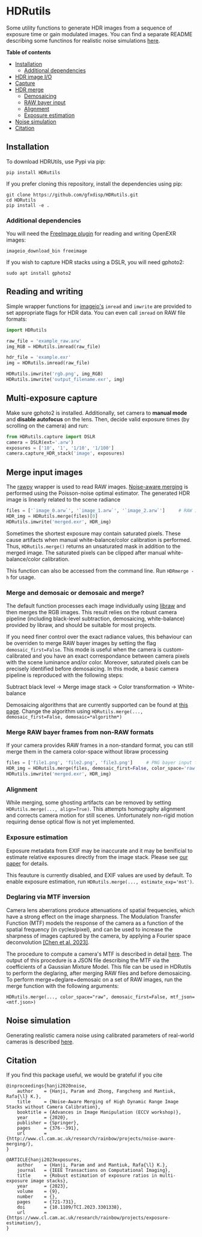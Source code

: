 # HDRutils

Some utility functions to generate HDR images from a sequence of exposure time or gain modulated images. You can find a separate README describing some functinos for realistic noise simulations [here](HDRutils/noise_modeling).

**Table of contents**
- [Installation](#installation)
    - [Additional dependencies](#additional-dependencies)
- [HDR image I/O](#reading-and-writing)
- [Capture](#multi-exposure-capture)
- [HDR merge](#merge-input-images)
    - [Demosaicing](#merge-and-demosaic-or-demosaic-and-merge)
    - [RAW bayer input](#merge-raw-bayer-frames-from-non-raw-formats)
    - [Alignment](#alignment)
    - [Exposure estimation](#exposure-estimation)
- [Noise simulation](#noise-simulation)
- [Citation](#citation)

## Installation
To download HDRUtils, use Pypi via pip:

    pip install HDRutils

If you prefer cloning this repository, install the dependencies using pip:
    
    git clone https://github.com/gfxdisp/HDRutils.git
    cd HDRutils
    pip install -e .

### Additional dependencies
You will need the [FreeImage plugin](https://imageio.readthedocs.io/en/stable/_autosummary/imageio.plugins.freeimage.html) for reading and writing OpenEXR images:

    imageio_download_bin freeimage

If you wish to capture HDR stacks using a DSLR, you will need gphoto2:

    sudo apt install gphoto2


## Reading and writing
Simple wrapper functions for [imageio's](https://imageio.github.io/) `imread` and `imwrite` are provided to set appropriate flags for HDR data. You can even call `imread` on RAW file formats:

```python
import HDRutils

raw_file = 'example_raw.arw'
img_RGB = HDRutils.imread(raw_file)

hdr_file = 'example.exr'
img = HDRutils.imread(raw_file)

HDRutils.imwrite('rgb.png', img_RGB)
HDRutils.imwrite('output_filename.exr', img)
```

## Multi-exposure capture
Make sure gphoto2 is installed. Additionally, set camera to **manual mode** and **disable autofocus** on the lens. Then, decide valid exposure times (by scrolling on the camera) and run:

```python
from HDRutils.capture import DSLR
camera = DSLR(ext='.arw')
exposures = ['10', '1', '1/10', '1/100']
camera.capture_HDR_stack('image', exposures)
```

## Merge input images
The [rawpy](https://github.com/letmaik/rawpy) wrapper is used to read RAW images. [Noise-aware merging](https://www.cl.cam.ac.uk/research/rainbow/projects/noise-aware-merging/) is performed using the Poisson-noise optimal estimator. The generated HDR image is linearly related to the scene radiance

```python
files = ['`image_0.arw`', '`image_1.arw`', '`image_2.arw`']		# RAW input files
HDR_img = HDRutils.merge(files)[0]
HDRutils.imwrite('merged.exr', HDR_img)
```

Sometimes the shortest exposure may contain saturated pixels. These cause artifacts when manual white-balance/color calibration is performed. Thus, `HDRutils.merge()` returns an unsaturated mask in addition to the merged image. The saturated pixels can be clipped after manual white-balance/color calibration.

This function can also be accessed from the command line. Run `HDRmerge -h` for usage.

### Merge and demosaic or demosaic and merge?
The default function processes each image individually using [libraw](https://www.libraw.org/) and then merges the RGB images. This result relies on the robust camera pipeline (including black-level subtraction, demosaicing, white-balance) provided by libraw, and should be suitable for most projects.

If you need finer control over the exact radiance values, this behaviour can be overriden to merge RAW bayer images by setting the flag `demosaic_first=False`. This mode is useful when the camera is custom-calibrated and you have an exact correspondance between camera pixels with the scene luminance and/or color. Moreover, saturated pixels can be precisely identified before demosaicing. In this mode, a basic camera pipeline is reproduced with the following steps:

Subtract black level -> Merge image stack -> Color transformation -> White-balance

Demosaicing algorithms that are currently supported can be found at [this page](https://colour-demosaicing.readthedocs.io/en/latest/colour_demosaicing.bayer.html). Change the algorithm using `HDRutils.merge(..., demosaic_first=False, demosaic=*algorithm*)`


### Merge RAW bayer frames from non-RAW formats
If your camera provides RAW frames in a non-standard format, you can still merge them in the camera color-space without libraw processing

```python
files = ['file1.png', 'file2.png', 'file3.png']     # PNG bayer input files
HDR_img = HDRutils.merge(files, demosaic_first=False, color_space='raw')[0]
HDRutils.imwrite('merged.exr', HDR_img)
```

### Alignment
While merging, some ghosting artifacts can be removed by setting `HDRutils.merge(..., align=True)`. This attempts homography alignment and corrects camera motion for still scenes. Unfortunately non-rigid motion requiring dense optical flow is not yet implemented.


### Exposure estimation
Exposure metadata from EXIF may be inaccurate and it may be benificial to estimate relative exposures directly from the image stack. Please see [our paper](https://www.cl.cam.ac.uk/research/rainbow/projects/exposure-estimation/) for details.

This feauture is currently disabled, and EXIF values are used by default. To enable exposure estimation, run `HDRutils.merge(..., estimate_exp='mst')`.

### Deglaring via MTF inversion
Camera lens aberrations produce attenuations of spatial frequencies, which have a strong effect on the image sharpness.
The Modulation Transfer Function (MTF) models the response of the camera as a function of the spatial frequency (in cycles/pixel),
and can be used to increase the sharpness of images captured by the camera, by applying a Fourier space deconvolution
[[Chen et al. 2023]](https://stereohdrgloss.mpi-inf.mpg.de/#:~:text=A%20faithful%20reproduction%20of%20gloss,a%20real%2Dworld%20reference%20object.).

The procedure to compute a camera's MTF is described in detail [here](https://github.com/gfxdisp/lf_capture/tree/master/deglare).
The output of this procedure is a JSON file describing the MTF via the coefficients of a Gaussian Mixture Model. This file can be used
in HDRutils to perform the deglaring, after merging RAW files and before demosaicing. To perform merge+deglare+demosaic on a set of RAW images,
run the merge function with the following arguments:
```
HDRutils.merge(..., color_space="raw", demosaic_first=False, mtf_json=<mtf.json>)
```

## Noise simulation
Generating realistic camera noise using calibrated parameters of real-world cameras is described [here](HDRutils/noise_modeling/).

## Citation
If you find this package useful, we would be grateful if you cite

    @inproceedings{hanji2020noise,
        author    = {Hanji, Param and Zhong, Fangcheng and Mantiuk, Rafa{\l} K.},
        title     = {Noise-Aware Merging of High Dynamic Range Image Stacks without Camera Calibration},
        booktitle = {Advances in Image Manipulation (ECCV workshop)},
        year      = {2020},
        publisher = {Springer},
        pages     = {376--391},
        url       = {http://www.cl.cam.ac.uk/research/rainbow/projects/noise-aware-merging/},
    }

    @ARTICLE{hanji2023exposures,
        author    = {Hanji, Param and and Mantiuk, Rafa{\l} K.},
        journal   = {IEEE Transactions on Computational Imaging},
        title     = {Robust estimation of exposure ratios in multi-exposure image stacks},
        year      = {2023},
        volume    = {9},
        number    = {},
        pages     = {721-731},
        doi       = {10.1109/TCI.2023.3301338},
        url       = {https://www.cl.cam.ac.uk/research/rainbow/projects/exposure-estimation/},
    }
